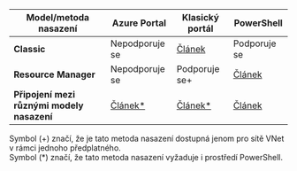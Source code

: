 | **Model/metoda nasazení** | **Azure Portal** | **Klasický portál** | **PowerShell** |
|---|---|---|---|
|**Classic** | Nepodporuje se | [Článek](../articles/vpn-gateway/virtual-networks-configure-vnet-to-vnet-connection.md) | Podporuje se |
|**Resource Manager** | Nepodporuje se |Podporuje se+ | [Článek](../articles/vpn-gateway/vpn-gateway-vnet-vnet-rm-ps.md)|
|**Připojení mezi různými modely nasazení** | [Článek*](../articles/vpn-gateway/vpn-gateway-connect-different-deployment-models-portal.md) | [Článek*](../articles/vpn-gateway/vpn-gateway-connect-different-deployment-models-portal.md) |[Článek](../articles/vpn-gateway/vpn-gateway-connect-different-deployment-models-powershell.md)|

Symbol (+) značí, že je tato metoda nasazení dostupná jenom pro sítě VNet v rámci jednoho předplatného.<br>
Symbol (*) značí, že tato metoda nasazení vyžaduje i prostředí PowerShell.




<!--HONumber=Oct16_HO1-->


